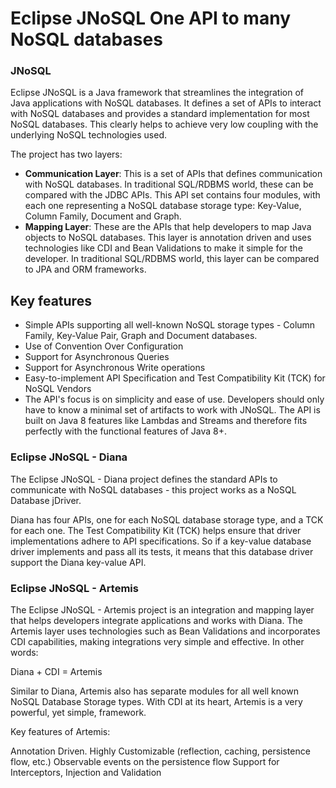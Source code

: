# Eclipse JNoSQL One API to many NoSQL databases

### JNoSQL

Eclipse JNoSQL is a Java framework that streamlines the integration of Java applications with NoSQL databases. It defines a set of APIs to interact with NoSQL databases and provides a standard implementation for most NoSQL databases. This clearly helps to achieve very low coupling with the underlying NoSQL technologies used.

The project has two layers:

* **Communication Layer**: This is a set of APIs that defines communication with NoSQL databases. In traditional SQL/RDBMS world, these can be compared with the JDBC APIs. This API set contains four modules, with each one representing a NoSQL database storage type: Key-Value, Column Family, Document and Graph.
* **Mapping Layer**: These are the APIs that help developers to map Java objects to NoSQL databases. This layer is annotation driven and uses technologies like CDI and Bean Validations to make it simple for the developer. In traditional SQL/RDBMS world, this layer can be compared to JPA and ORM frameworks.

## Key features

* Simple APIs supporting all well-known NoSQL storage types - Column Family, Key-Value Pair, Graph and Document databases.
* Use of Convention Over Configuration
* Support for Asynchronous Queries
* Support for Asynchronous Write operations
* Easy-to-implement API Specification and Test Compatibility Kit \(TCK\) for NoSQL Vendors
* The API's focus is on simplicity and ease of use. Developers should only have to know a minimal set of artifacts to work with JNoSQL. The API is built on Java 8 features like Lambdas and Streams and therefore fits perfectly with the functional features of Java 8+.

### Eclipse JNoSQL - Diana

The Eclipse JNoSQL - Diana project defines the standard APIs to communicate with NoSQL databases - this project works as a NoSQL Database jDriver.

Diana has four APIs, one for each NoSQL database storage type, and a TCK for each one. The Test Compatibility Kit \(TCK\) helps ensure that driver implementations adhere to API specifications. So if a key-value database driver implements and pass all its tests, it means that this database driver support the Diana key-value API.

### Eclipse JNoSQL - Artemis

The Eclipse JNoSQL - Artemis project is an integration and mapping layer that helps developers integrate applications and works with Diana. The Artemis layer uses technologies such as Bean Validations and incorporates CDI capabilities, making integrations very simple and effective. In other words:

Diana + CDI = Artemis

Similar to Diana, Artemis also has separate modules for all well known NoSQL Database Storage types. With CDI at its heart, Artemis is a very powerful, yet simple, framework.

Key features of Artemis:

Annotation Driven. Highly Customizable \(reflection, caching, persistence flow, etc.\) Observable events on the persistence flow Support for Interceptors, Injection and Validation

